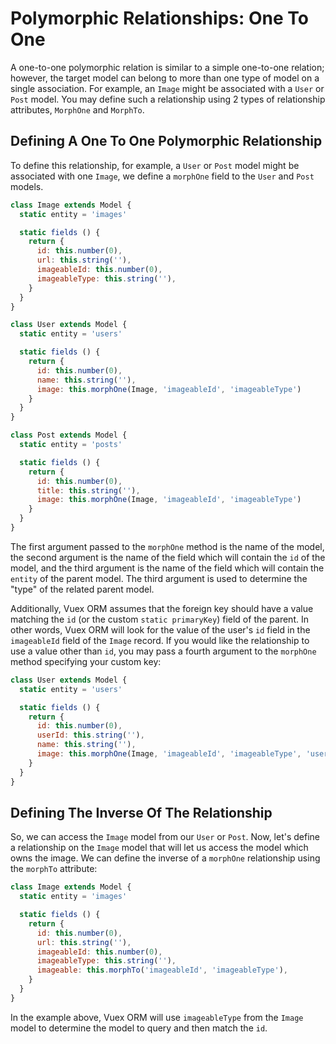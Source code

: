 # Polymorphic Relationships: One To One

A one-to-one polymorphic relation is similar to a simple one-to-one relation; however, the target model can belong to
more than one type of model on a single association. For example, an `Image` might be associated with a `User` or `Post`
model. You may define such a relationship using 2 types of relationship attributes, `MorphOne` and `MorphTo`.

## Defining A One To One Polymorphic Relationship

To define this relationship, for example, a `User` or `Post` model might be associated with one `Image`, we define a
`morphOne` field to the `User` and `Post` models.

```js
class Image extends Model {
  static entity = 'images'

  static fields () {
    return {
      id: this.number(0),
      url: this.string(''),
      imageableId: this.number(0),
      imageableType: this.string(''),
    }
  }
}

class User extends Model {
  static entity = 'users'

  static fields () {
    return {
      id: this.number(0),
      name: this.string(''),
      image: this.morphOne(Image, 'imageableId', 'imageableType')
    }
  }
}

class Post extends Model {
  static entity = 'posts'

  static fields () {
    return {
      id: this.number(0),
      title: this.string(''),
      image: this.morphOne(Image, 'imageableId', 'imageableType')
    }
  }
}
```

The first argument passed to the `morphOne` method is the name of the model, the second argument is the name of the
field which will contain the `id` of the model, and the third argument is the name of the field which will contain the
`entity` of the parent model. The third argument is used to determine the "type" of the related parent model.

Additionally, Vuex ORM assumes that the foreign key should have a value matching the `id`
(or the custom `static primaryKey`) field of the parent. In other words, Vuex ORM will look for the value of the user's
`id` field in the `imageableId` field of the `Image` record. If you would like the relationship to use a value other
than `id`, you may pass a fourth argument to the `morphOne` method specifying your custom key:

```js
class User extends Model {
  static entity = 'users'

  static fields () {
    return {
      id: this.number(0),
      userId: this.string(''),
      name: this.string(''),
      image: this.morphOne(Image, 'imageableId', 'imageableType', 'userId')
    }
  }
}
```

## Defining The Inverse Of The Relationship

So, we can access the `Image` model from our `User` or `Post`. Now, let's define a relationship on the `Image` model
that will let us access the model which owns the image. We can define the inverse of a `morphOne` relationship using the
`morphTo` attribute:

```js
class Image extends Model {
  static entity = 'images'

  static fields () {
    return {
      id: this.number(0),
      url: this.string(''),
      imageableId: this.number(0),
      imageableType: this.string(''),
      imageable: this.morphTo('imageableId', 'imageableType'),
    }
  }
}
```

In the example above, Vuex ORM will use `imageableType` from the `Image` model to determine the model to query and then
match the `id`.
